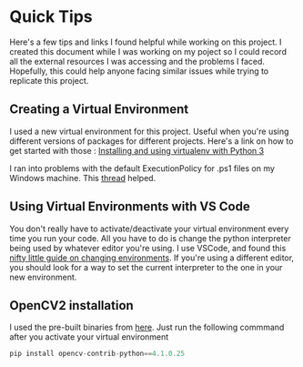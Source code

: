# Quick Tips

Here's a few tips and links I found helpful while working on this project. I created this document while I was working on my poject so I could record all the external resources I was accessing and the problems I faced. Hopefully, this could help anyone facing similar issues while trying to replicate this project.

## Creating a Virtual Environment

I used a new virtual environment for this project. Useful when you're using different versions of packages for different projects.
Here's a link on how to get started with those : [Installing and using virtualenv with Python 3](https://help.dreamhost.com/hc/en-us/articles/115000695551-Installing-and-using-virtualenv-with-Python-3)

I ran into problems with the default ExecutionPolicy for .ps1 files on my Windows machine. This [thread](https://stackoverflow.com/questions/4037939/powershell-says-execution-of-scripts-is-disabled-on-this-system) helped.

## Using Virtual Environments with VS Code

You don't really have to activate/deactivate your virtual environment every time you run your code. All you have to do is change the python interpreter being used by whatever editor you're using. I use VSCode, and found this [nifty little guide on changing environments](https://code.visualstudio.com/docs/python/environments#_where-the-extension-looks-for-environments). If you're using a different editor, you should look for a way to set the current interpreter to the one in your new environment.

## OpenCV2 installation

I used the pre-built binaries from [here](https://pypi.org/project/opencv-python/). Just run the following commmand after you activate your virtual environment
```python
pip install opencv-contrib-python==4.1.0.25
```


